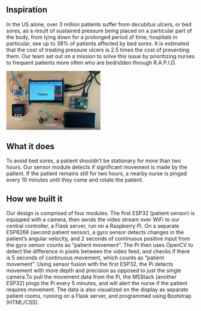 ## Inspiration

In the US alone, over 3 million patients suffer from decubitus ulcers, or bed sores, as a result of sustained pressure being placed on a particular part of the body, from lying down for a prolonged period of time; hospitals in particular, see up to 38% of patients affected by bed sores. It is estimated that the cost of treating pressure ulcers is 2.5 times the cost of preventing them. Our team set out on a mission to solve this issue by prioritizing nurses to frequent patients more often who are bedridden through R.A.P.I.D.

<img src="https://github.com/GaryZhous/MakeUofT/blob/main/RAPID_System.png" title="Components" width=50% height=50%>

## What it does

To avoid bed sores, a patient shouldn’t be stationary for more than two hours. Our sensor module detects if significant movement is made by the patient. If the patient remains still for two hours, a nearby nurse is pinged every 10 minutes until they come and rotate the patient.

## How we built it

Our design is comprised of four modules. The first ESP32 (patient sensor) is equipped with a camera, then sends the video stream over WiFi to our central controller, a Flask server, run on a Raspberry Pi. On a separate ESP8266 (second patient sensor), a gyro sensor detects changes in the patient’s angular velocity, and 2 seconds of continuous positive input from the gyro sensor counts as “patient movement”. The Pi then uses OpenCV to detect the difference in pixels between the video feed, and checks if there is 5 seconds of continuous movement, which counts as “patient movement”. Using sensor fusion with the first ESP32, the Pi detects movement with more depth and precision as opposed to just the single camera.To pull the movement data from the Pi, the M5Stack (another ESP32) pings the Pi every 5 minutes, and will alert the nurse if the patient requires movement. The data is also visualized on the display as separate patient rooms, running on a Flask server, and programmed using Bootstrap (HTML/CSS).
